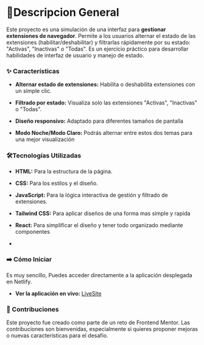 # 🚀Descripcion General
Este proyecto es una simulación de una interfaz para **gestionar extensiones de navegador**. Permite a los usuarios alternar el estado de las extensiones (habilitar/deshabilitar) y filtrarlas rápidamente por su estado: "Activas", "Inactivas" o "Todas". Es un ejercicio práctico para desarrollar habilidades de interfaz de usuario y manejo de estado.

### ✨ Características

-   **Alternar estado de extensiones:** Habilita o deshabilita extensiones con un simple clic.
    
-   **Filtrado por estado:** Visualiza solo las extensiones "Activas", "Inactivas" o "Todas".
    
-   **Diseño responsivo:** Adaptado para diferentes tamaños de pantalla

-  **Modo Noche/Modo Claro:**  Podrás alternar entre estos dos temas para una mejor visualización

### 🛠️Tecnologías Utilizadas
-   **HTML:** Para la estructura de la página.
    
-   **CSS:** Para los estilos y el diseño.
    
-   **JavaScript:** Para la lógica interactiva de gestión y filtrado de extensiones.
- **Tailwind CSS:** Para aplicar diseños de una forma mas simple y rapida
- **React:** Para simplificar el diseño y tener todo organizado mediante componentes
-
### ➡️ Cómo Iniciar

Es muy sencillo, Puedes acceder directamente a la aplicación desplegada en Netlify.

-   **Ver la aplicación en vivo:** [LiveSite](https://browser-extension-manager-react.netlify.app/)

### 🤝 Contribuciones

Este proyecto fue creado como parte de un reto de Frontend Mentor. Las contribuciones son bienvenidas, especialmente si quieres proponer mejoras o nuevas características para el desafío.

